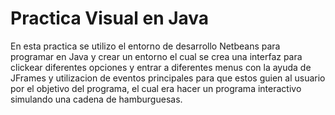 # Practica Visual en Java

En esta practica se utilizo el entorno de desarrollo Netbeans para programar en Java y crear un entorno el cual se crea una interfaz para clickear diferentes opciones y entrar a diferentes menus con la ayuda de JFrames y utilizacion de eventos principales para que estos guien al usuario por el objetivo del programa, el cual era hacer un programa interactivo simulando una cadena de hamburguesas.
